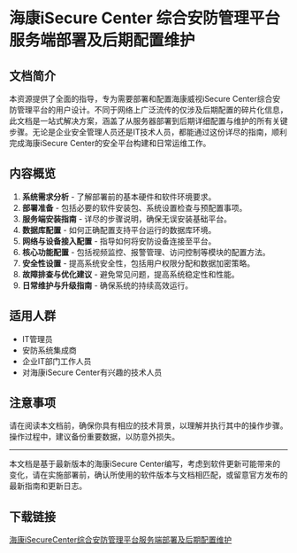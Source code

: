 # 海康iSecure Center 综合安防管理平台服务端部署及后期配置维护

## 文档简介

本资源提供了全面的指导，专为需要部署和配置海康威视iSecure Center综合安防管理平台的用户设计。不同于网络上广泛流传的仅涉及后期配置的碎片化信息，此文档是一站式解决方案，涵盖了从服务器部署到后期详细配置与维护的所有关键步骤。无论是企业安全管理人员还是IT技术人员，都能通过这份详尽的指南，顺利完成海康iSecure Center的安全平台构建和日常运维工作。

## 内容概览

1. **系统需求分析** - 了解部署前的基本硬件和软件环境要求。
2. **部署准备** - 包括必要的软件安装包、系统设置检查与预配置事项。
3. **服务端安装指南** - 详尽的步骤说明，确保无误安装基础平台。
4. **数据库配置** - 如何正确配置支持平台运行的数据库环境。
5. **网络与设备接入配置** - 指导如何将安防设备连接至平台。
6. **核心功能配置** - 包括视频监控、报警管理、访问控制等模块的配置方法。
7. **安全性设置** - 提高系统安全性，包括用户权限分配和数据加密策略。
8. **故障排查与优化建议** - 避免常见问题，提高系统稳定性和性能。
9. **日常维护与升级指南** - 确保系统的持续高效运行。

## 适用人群

- IT管理员
- 安防系统集成商
- 企业IT部门工作人员
- 对海康iSecure Center有兴趣的技术人员

## 注意事项

请在阅读本文档前，确保你具有相应的技术背景，以理解并执行其中的操作步骤。操作过程中，建议备份重要数据，以防意外损失。

---

本文档是基于最新版本的海康iSecure Center编写，考虑到软件更新可能带来的变化，请在实施部署前，确认所使用的软件版本与文档相匹配，或留意官方发布的最新指南和更新日志。

## 下载链接

[海康iSecureCenter综合安防管理平台服务端部署及后期配置维护](https://pan.quark.cn/s/5b4a04280ad3)